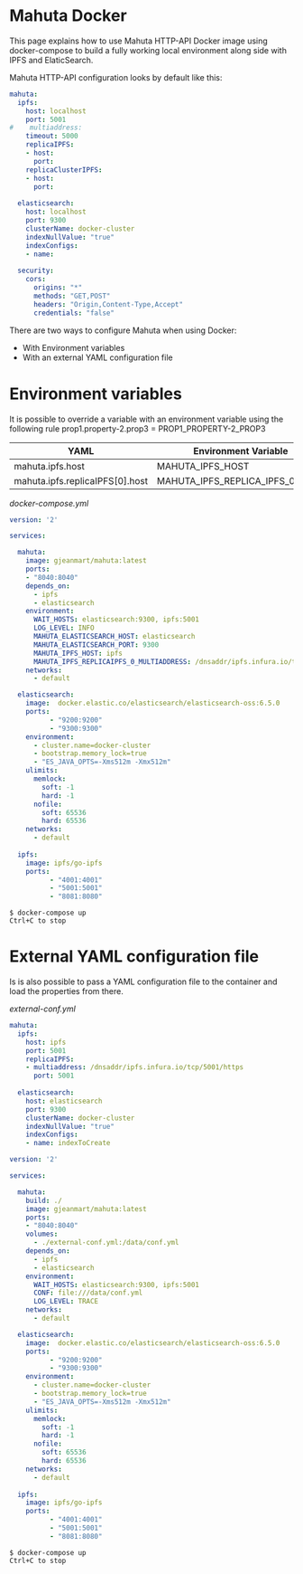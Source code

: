 Mahuta Docker
======

This page explains how to use Mahuta HTTP-API Docker image using docker-compose to build a fully working local environment along side with IPFS and ElaticSearch. 

Mahuta HTTP-API configuration looks by default like this:


```yaml
mahuta:
  ipfs:
    host: localhost
    port: 5001
#    multiaddress: 
    timeout: 5000
    replicaIPFS:
    - host: 
      port: 
    replicaClusterIPFS:
    - host: 
      port: 
    
  elasticsearch:
    host: localhost
    port: 9300
    clusterName: docker-cluster
    indexNullValue: "true"
    indexConfigs:
    - name: 
    
  security:
    cors:
      origins: "*"
      methods: "GET,POST"
      headers: "Origin,Content-Type,Accept"
      credentials: "false"
```

There are two ways to configure Mahuta when using Docker:

- With Environment variables 
- With an external YAML configuration file



# Environment variables

It is possible to override a variable with an environment variable using the following rule prop1.property-2.prop3 = PROP1\_PROPERTY-2\_PROP3

| YAML | Environment Variable |
| -------- | -------- |
| mahuta.ipfs.host | MAHUTA\_IPFS\_HOST |
| mahuta.ipfs.replicaIPFS[0].host | MAHUTA\_IPFS\_REPLICA_IPFS_0_HOST |

*docker-compose.yml*

```yaml
version: '2'

services:

  mahuta:
    image: gjeanmart/mahuta:latest
    ports:
    - "8040:8040"
    depends_on:
      - ipfs
      - elasticsearch
    environment:
      WAIT_HOSTS: elasticsearch:9300, ipfs:5001
      LOG_LEVEL: INFO
      MAHUTA_ELASTICSEARCH_HOST: elasticsearch
      MAHUTA_ELASTICSEARCH_PORT: 9300
      MAHUTA_IPFS_HOST: ipfs
      MAHUTA_IPFS_REPLICAIPFS_0_MULTIADDRESS: /dnsaddr/ipfs.infura.io/tcp/5001/https
    networks:
      - default

  elasticsearch:
    image:  docker.elastic.co/elasticsearch/elasticsearch-oss:6.5.0 
    ports:
          - "9200:9200"
          - "9300:9300"
    environment:
      - cluster.name=docker-cluster
      - bootstrap.memory_lock=true
      - "ES_JAVA_OPTS=-Xms512m -Xmx512m"
    ulimits:
      memlock:
        soft: -1
        hard: -1
      nofile:
        soft: 65536
        hard: 65536
    networks:
      - default
          
  ipfs:
    image: ipfs/go-ipfs
    ports:
          - "4001:4001"
          - "5001:5001"
          - "8081:8080"
```


```
$ docker-compose up
Ctrl+C to stop
```

# External YAML configuration file

Is is also possible to pass a YAML configuration file to the container and load the properties from there.

*external-conf.yml*

```yaml
mahuta:
  ipfs:
    host: ipfs
    port: 5001
    replicaIPFS:
    - multiaddress: /dnsaddr/ipfs.infura.io/tcp/5001/https
      port: 5001
    
  elasticsearch:
    host: elasticsearch
    port: 9300
    clusterName: docker-cluster
    indexNullValue: "true"
    indexConfigs:
    - name: indexToCreate
```

```yaml
version: '2'

services:

  mahuta:
    build: ./
    image: gjeanmart/mahuta:latest
    ports:
    - "8040:8040"
    volumes:
      - ./external-conf.yml:/data/conf.yml
    depends_on:
      - ipfs
      - elasticsearch
    environment:
      WAIT_HOSTS: elasticsearch:9300, ipfs:5001
      CONF: file:///data/conf.yml
      LOG_LEVEL: TRACE
    networks:
      - default

  elasticsearch:
    image:  docker.elastic.co/elasticsearch/elasticsearch-oss:6.5.0 
    ports:
          - "9200:9200"
          - "9300:9300"
    environment:
      - cluster.name=docker-cluster
      - bootstrap.memory_lock=true
      - "ES_JAVA_OPTS=-Xms512m -Xmx512m"
    ulimits:
      memlock:
        soft: -1
        hard: -1
      nofile:
        soft: 65536
        hard: 65536
    networks:
      - default
          
  ipfs:
    image: ipfs/go-ipfs
    ports:
          - "4001:4001"
          - "5001:5001"
          - "8081:8080"
```


```
$ docker-compose up
Ctrl+C to stop
```

